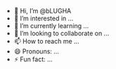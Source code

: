 - 👋 Hi, I’m @bLUGHA
- 👀 I’m interested in ...
- 🌱 I’m currently learning ...
- 💞️ I’m looking to collaborate on ...
- 📫 How to reach me ...
- 😄 Pronouns: ...
- ⚡ Fun fact: ...

<!---
bLUGHA/bLUGHA is a ✨ special ✨ repository because its `README.md` (this file) appears on your GitHub profile.
You can click the Preview link to take a look at your changes.
--->
